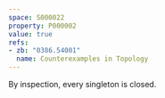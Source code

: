 ```yaml
---
space: S000022
property: P000002
value: true
refs:
- zb: "0386.54001"
  name: Counterexamples in Topology
---
```


By inspection, every singleton is closed.
